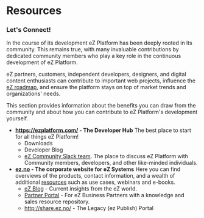 # Resources

### Let's Connect!

In the course of its development eZ Platform has been deeply rooted in its community. This remains true, with many invaluable contributions by dedicated community members who play a key role in the continuous development of eZ Platform. 

eZ partners, customers, independent developers, designers, and digital content enthusiasts can contribute to important web projects, influence the [eZ roadmap](https://doc.ez.no/display/MAIN/eZ+Platform+Release+Process+and+Roadmap), and ensure the platform stays on top of market trends and organizations' needs.

This section provides information about the benefits you can draw from the community and about how you can contribute to eZ Platform's development yourself.

- **<https://ezplatform.com/> - The Developer Hub**
    The best place to start for all things eZ Platform!
    - Downloads
    - Developer Blog
    - [eZ Community Slack team](http://ez-community-on-slack.herokuapp.com/). The place to discuss eZ Platform with Community members, developers, and other like-minded individuals.
- **[ez.no](http://ez.no) - The corporate website for eZ Systems**
    Here you can find overviews of the products, contact information, and a wealth of additional [resources](http://ez.no/Resources/) such as use cases, webinars and e-books.
    - [eZ Blog](http://ez.no/Blog) - Current insights from the eZ world.
    - [Partner Portal](http://ez.no/Partner-Portal) - For eZ Business Partners with a knowledge and sales resource repository.
    - <http://share.ez.no/> - The Legacy (ez Publish) Portal
